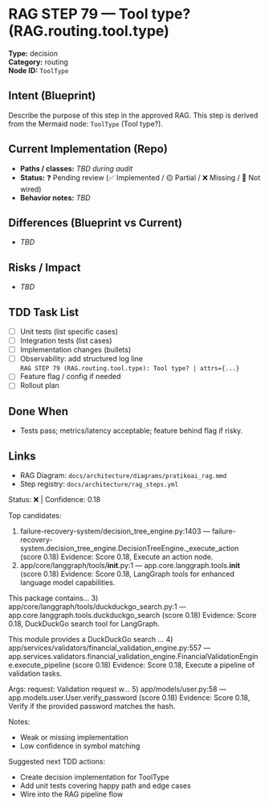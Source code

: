 # RAG STEP 79 — Tool type? (RAG.routing.tool.type)

**Type:** decision  
**Category:** routing  
**Node ID:** `ToolType`

## Intent (Blueprint)
Describe the purpose of this step in the approved RAG. This step is derived from the Mermaid node: `ToolType` (Tool type?).

## Current Implementation (Repo)
- **Paths / classes:** _TBD during audit_
- **Status:** ❓ Pending review (✅ Implemented / 🟡 Partial / ❌ Missing / 🔌 Not wired)
- **Behavior notes:** _TBD_

## Differences (Blueprint vs Current)
- _TBD_

## Risks / Impact
- _TBD_

## TDD Task List
- [ ] Unit tests (list specific cases)
- [ ] Integration tests (list cases)
- [ ] Implementation changes (bullets)
- [ ] Observability: add structured log line  
  `RAG STEP 79 (RAG.routing.tool.type): Tool type? | attrs={...}`
- [ ] Feature flag / config if needed
- [ ] Rollout plan

## Done When
- Tests pass; metrics/latency acceptable; feature behind flag if risky.

## Links
- RAG Diagram: `docs/architecture/diagrams/pratikoai_rag.mmd`
- Step registry: `docs/architecture/rag_steps.yml`


<!-- AUTO-AUDIT:BEGIN -->
Status: ❌  |  Confidence: 0.18

Top candidates:
1) failure-recovery-system/decision_tree_engine.py:1403 — failure-recovery-system.decision_tree_engine.DecisionTreeEngine._execute_action (score 0.18)
   Evidence: Score 0.18, Execute an action node.
2) app/core/langgraph/tools/__init__.py:1 — app.core.langgraph.tools.__init__ (score 0.18)
   Evidence: Score 0.18, LangGraph tools for enhanced language model capabilities.

This package contains...
3) app/core/langgraph/tools/duckduckgo_search.py:1 — app.core.langgraph.tools.duckduckgo_search (score 0.18)
   Evidence: Score 0.18, DuckDuckGo search tool for LangGraph.

This module provides a DuckDuckGo search ...
4) app/services/validators/financial_validation_engine.py:557 — app.services.validators.financial_validation_engine.FinancialValidationEngine.execute_pipeline (score 0.18)
   Evidence: Score 0.18, Execute a pipeline of validation tasks.

Args:
    request: Validation request w...
5) app/models/user.py:58 — app.models.user.User.verify_password (score 0.18)
   Evidence: Score 0.18, Verify if the provided password matches the hash.

Notes:
- Weak or missing implementation
- Low confidence in symbol matching

Suggested next TDD actions:
- Create decision implementation for ToolType
- Add unit tests covering happy path and edge cases
- Wire into the RAG pipeline flow
<!-- AUTO-AUDIT:END -->